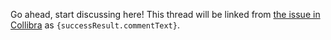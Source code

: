 Go ahead, start discussing here! This thread will be linked from [the issue in Collibra]({successResult.issueLink}) as `{successResult.commentText}`.